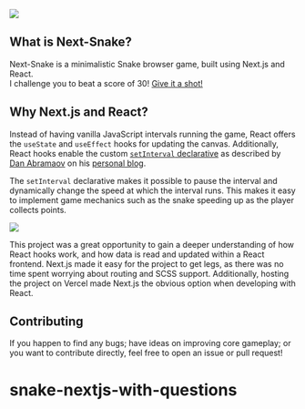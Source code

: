 ![](public/github-header.jpg)

## What is Next-Snake?

Next-Snake is a minimalistic Snake browser game, built using Next.js and React.\
I challenge you to beat a score of 30! [Give it a shot!](https://next-snake.vercel.app/)

## Why Next.js and React?

Instead of having vanilla JavaScript intervals running the game, React offers the `useState` and `useEffect` hooks for updating the canvas. Additionally, React hooks enable the custom [`setInterval` declarative](https://github.com/donavon/use-interval) as described by [Dan Abramaov](https://github.com/gaearon) on his [personal blog](https://overreacted.io/making-setinterval-declarative-with-react-hooks/).

The `setInterval` declarative makes it possible to pause the interval and dynamically change the speed at which the interval runs. This makes it easy to implement game mechanics such as the snake speeding up as the player collects points.

![](public/demo.gif)

This project was a great opportunity to gain a deeper understanding of how React hooks work, and how data is read and updated within a React frontend. Next.js made it easy for the project to get legs, as there was no time spent worrying about routing and SCSS support. Additionally, hosting the project on Vercel made Next.js the obvious option when developing with React.

## Contributing

If you happen to find any bugs; have ideas on improving core gameplay; or you want to contribute directly, feel free to open an issue or pull request!
# snake-nextjs-with-questions
